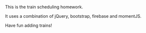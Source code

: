 This is the train scheduling homework.

It uses a combination of jQuery, bootstrap, firebase and momentJS. 

Have fun adding trains!